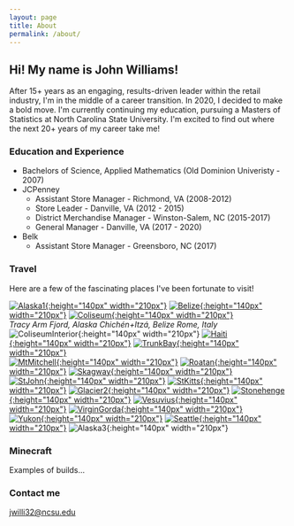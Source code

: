 ```yaml
---
layout: page
title: About
permalink: /about/
---
```


## Hi!  My name is John Williams!

After 15+ years as an engaging, results-driven leader within the retail industry, I'm in the middle of a career transition.  In 2020, I decided to make a bold move.  I'm currently continuing my education, pursuing a Masters of Statistics at North Carolina State University.  I'm excited to find out where the next 20+ years of my career take me!

### Education and Experience

* Bachelors of Science, Applied Mathematics (Old Dominion Univeristy - 2007)
* JCPenney
    - Assistant Store Manager - Richmond, VA (2008-2012)
    - Store Leader - Danville, VA (2012 - 2015)
    - District Merchandise Manager - Winston-Salem, NC (2015-2017)
    - General Manager - Danville, VA (2017 - 2020)
* Belk
    - Assistant Store Manager - Greensboro, NC (2017)

### Travel

Here are a few of the fascinating places I've been fortunate to visit!

[![Alaska1](images/Alaska1.jpg){:height="140px" width="210px"}](https://www.google.com/maps/place/Tracy+Arm/@57.8503894,-133.6521792,10z) [![Belize](images/Belize.jpg){:height="140px" width="210px"}](https://www.google.com/maps/place/Chichén+Itzá/@20.6829614,-88.5746156,4139m) [![Coliseum](images/Coliseum.jpg){:height="140px" width="210px"}](https://www.google.com/maps/place/Colosseum/@41.8902142,12.4900422,17z/)  
*Tracy Arm Fjord, Alaska* *Chichén+Itzá, Belize* *Rome, Italy*  
![ColiseumInterior](images/ColiseumInterior.jpg){:height="140px" width="210px"} [![Haiti](images/Haiti.jpg){:height="140px" width="210px"}](https://www.google.com/maps/place/Labadee+Haïti/@19.7815959,-72.2469786,3210m) [![TrunkBay](images/TrunkBay.jpg){:height="140px" width="210px"}](https://www.google.com/maps/place/Trunk+Bay/@18.3526056,-64.7696255,991m)  
[![MtMitchell](images/MtMitchell.jpg){:height="140px" width="210px"}](https://www.google.com/maps/place/Mt+Mitchell/@35.7646309,-82.2678989,3589m) [![Roatan](images/Roatan.jpg){:height="140px" width="210px"}](https://www.google.com/maps/place/Roatán/@16.3459564,-86.4390788,37032m) [![Skagway](images/Skagway.jpg){:height="140px" width="210px"}](https://www.google.com/maps/place/White+Pass/@59.6209935,-135.0801651,17897m)  
[![StJohn](images/StJohn.jpg){:height="140px" width="210px"}]((https://www.google.com/maps/place/Trunk+Bay/@18.3526056,-64.7696255,991m)) [![StKitts](images/StKitts.jpg){:height="140px" width="210px"}](https://www.google.com/maps/place/Saint+Kitts/@17.3153726,-62.8828814,67570m) [![Glacier2](images/Glacier2.jpg){:height="140px" width="210px"}](https://www.google.com/maps/place/Mendenhall+Glacier/@58.434765,-134.556738,4631m)
[![Stonehenge](images/Stonehenge.jpg){:height="140px" width="210px"}](https://www.google.com/maps/place/Stonehenge/@51.178905,-1.8327997,2773m) [![Vesuvius](images/Vesuvius.jpg){:height="140px" width="210px"}](https://www.google.com/maps/place/Mount+Vesuvius/@40.8223812,14.4113962,6695m) [![VirginGorda](images/VirginGorda.jpg){:height="140px" width="210px"}](https://www.google.com/maps/place/The+Baths/@18.430002,-64.446344,2098m)  
[![Yukon](images/Yukon.jpg){:height="140px" width="210px"}](https://www.google.com/maps/place/Yukon+Larger+than+Life+Sign/@59.999337,-134.6668446,1106m) [![Seattle](images/Seattle.jpg){:height="140px" width="210px"}](https://www.google.com/maps/place/Space+Needle/@47.6205063,-122.3514661,745m) ![Alaska3](images/Alaska3.jpg){:height="140px" width="210px"}

### Minecraft

Examples of builds...

### Contact me

[jwilli32@ncsu.edu](mailto:jwilli32@ncsu.edu)
